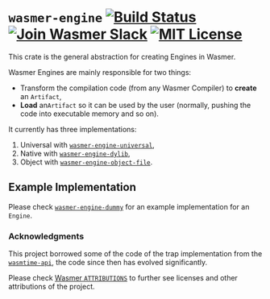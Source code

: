 # `wasmer-engine` [![Build Status](https://github.com/wasmerio/wasmer/workflows/build/badge.svg?style=flat-square)](https://github.com/wasmerio/wasmer/actions?query=workflow%3Abuild) [![Join Wasmer Slack](https://img.shields.io/static/v1?label=Slack&message=join%20chat&color=brighgreen&style=flat-square)](https://slack.wasmer.io) [![MIT License](https://img.shields.io/github/license/wasmerio/wasmer.svg?style=flat-square)](https://github.com/wasmerio/wasmer/blob/master/LICENSE)

This crate is the general abstraction for creating Engines in Wasmer.

Wasmer Engines are mainly responsible for two things:
* Transform the compilation code (from any Wasmer Compiler) to
  **create** an `Artifact`,
* **Load** an`Artifact` so it can be used by the user (normally,
  pushing the code into executable memory and so on).

It currently has three implementations:

1. Universal with [`wasmer-engine-universal`],
2. Native with [`wasmer-engine-dylib`],
3. Object with [`wasmer-engine-object-file`].

## Example Implementation

Please check [`wasmer-engine-dummy`] for an example implementation for
an `Engine`.

### Acknowledgments

This project borrowed some of the code of the trap implementation from
the [`wasmtime-api`], the code since then has evolved significantly.

Please check [Wasmer `ATTRIBUTIONS`] to further see licenses and other
attributions of the project.


[`wasmer-engine-universal`]: https://github.com/wasmerio/wasmer/tree/master/lib/engine-universal
[`wasmer-engine-dylib`]: https://github.com/wasmerio/wasmer/tree/master/lib/engine-dylib
[`wasmer-engine-object-file`]: https://github.com/wasmerio/wasmer/tree/master/lib/engine-object-file
[`wasmer-engine-dummy`]: https://github.com/wasmerio/wasmer/tree/master/tests/lib/engine-dummy
[`wasmtime-api`]: https://crates.io/crates/wasmtime
[Wasmer `ATTRIBUTIONS`]: https://github.com/wasmerio/wasmer/blob/master/ATTRIBUTIONS.md

